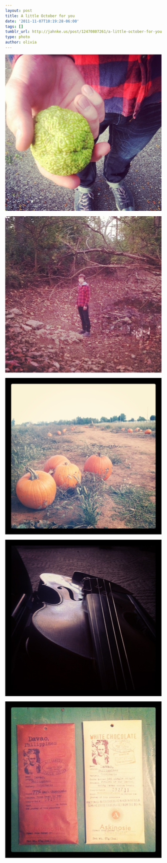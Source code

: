 ```yaml
---
layout: post
title: A little October for you
date: '2011-11-07T10:19:28-06:00'
tags: []
tumblr_url: http://jahnke.us/post/12470807261/a-little-october-for-you
type: photo
author: olivia
---
```


![](/media/tumblr_luat0h309G1qfd5w2.jpg)

![](/media/tumblr_luat0vSFaH1qfd5w2.jpg)

![](/media/tumblr_luatb9ZzYE1qfd5w2.jpg)

![](/media/tumblr_luatbo86Za1qfd5w2.jpg)

![](/media/tumblr_luatbwCrgU1qfd5w2.jpg)
